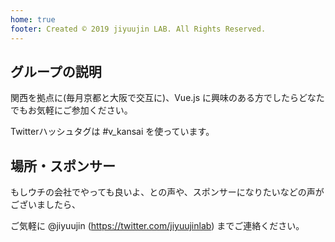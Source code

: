 ```yaml
---
home: true
footer: Created © 2019 jiyuujin LAB. All Rights Reserved.
---
```


<TopFormat>
<CardLink name="#7 (京都)" date="06月22日" connpassLinkID="127057" image="logo" />
<CardLink name="#6 (大阪)" date="05月22日" connpassLinkID="126754" image="logo" />
<CardLink name="#5 (京都)" date="04月25日" connpassLinkID="122664" image="logo" />
<CardLink name="#4 (大阪)" date="03月22日" connpassLinkID="121581" image="logo" />
<CardLink name="#3 (京都)" date="02月28日" connpassLinkID="114795" image="logo" />
<CardLink name="#2 (大阪)" date="01月19日" connpassLinkID="112900" image="logo" />
<CardLink name="#1 (京都)" date="12月20日" connpassLinkID="110542" image="logo" />
</TopFormat>

## グループの説明
関西を拠点に(毎月京都と大阪で交互に)、Vue.js に興味のある方でしたらどなたでもお気軽にご参加ください。

Twitterハッシュタグは #v_kansai を使っています。

## 場所・スポンサー
もしウチの会社でやっても良いよ、との声や、スポンサーになりたいなどの声がございましたら、

ご気軽に @jiyuujin (https://twitter.com/jiyuujinlab) までご連絡ください。
